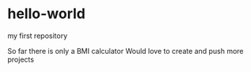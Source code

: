 # hello-world
my first repository

So far there is only a BMI calculator
Would love to create and push more projects
